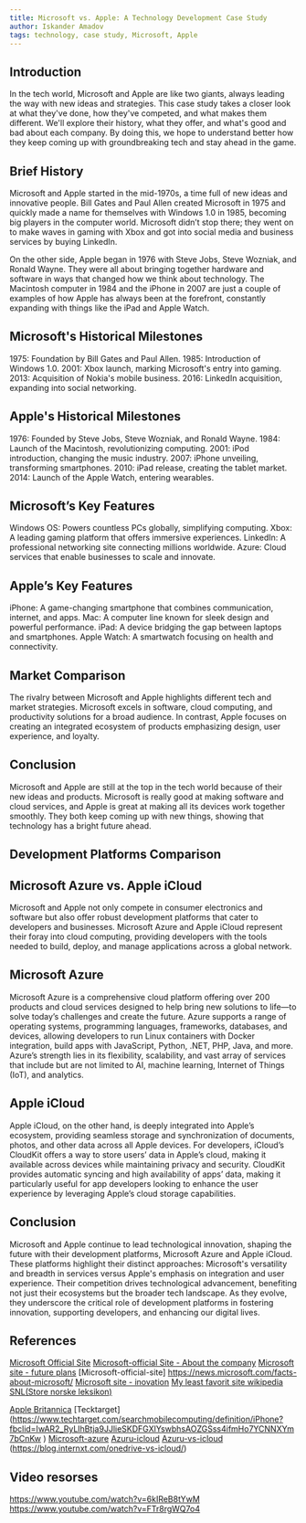 ```yaml
---
title: Microsoft vs. Apple: A Technology Development Case Study
author: Iskander Amadov
tags: technology, case study, Microsoft, Apple
---
```


## Introduction

In the tech world, Microsoft and Apple are like two giants, always leading the way with new ideas and strategies. This case study takes a closer look at what they've done, how they've competed, and what makes them different. We'll explore their history, what they offer, and what's good and bad about each company. By doing this, we hope to understand better how they keep coming up with groundbreaking tech and stay ahead in the game.

## Brief History

Microsoft and Apple started in the mid-1970s, a time full of new ideas and innovative people. Bill Gates and Paul Allen created Microsoft in 1975 and quickly made a name for themselves with Windows 1.0 in 1985, becoming big players in the computer world. Microsoft didn’t stop there; they went on to make waves in gaming with Xbox and got into social media and business services by buying LinkedIn.

On the other side, Apple began in 1976 with Steve Jobs, Steve Wozniak, and Ronald Wayne. They were all about bringing together hardware and software in ways that changed how we think about technology. The Macintosh computer in 1984 and the iPhone in 2007 are just a couple of examples of how Apple has always been at the forefront, constantly expanding with things like the iPad and Apple Watch.

## Microsoft's Historical Milestones

1975: Foundation by Bill Gates and Paul Allen.
1985: Introduction of Windows 1.0.
2001: Xbox launch, marking Microsoft's entry into gaming.
2013: Acquisition of Nokia's mobile business.
2016: LinkedIn acquisition, expanding into social networking.

## Apple's Historical Milestones

1976: Founded by Steve Jobs, Steve Wozniak, and Ronald Wayne.
1984: Launch of the Macintosh, revolutionizing computing.
2001: iPod introduction, changing the music industry.
2007: iPhone unveiling, transforming smartphones.
2010: iPad release, creating the tablet market.
2014: Launch of the Apple Watch, entering wearables.

## Microsoft’s Key Features

Windows OS: Powers countless PCs globally, simplifying computing.
Xbox: A leading gaming platform that offers immersive experiences.
LinkedIn: A professional networking site connecting millions worldwide.
Azure: Cloud services that enable businesses to scale and innovate.

## Apple’s Key Features

iPhone: A game-changing smartphone that combines communication, internet, and apps.
Mac: A computer line known for sleek design and powerful performance.
iPad: A device bridging the gap between laptops and smartphones.
Apple Watch: A smartwatch focusing on health and connectivity.

## Market Comparison

The rivalry between Microsoft and Apple highlights different tech and market strategies. Microsoft excels in software, cloud computing, and productivity solutions for a broad audience. In contrast, Apple focuses on creating an integrated ecosystem of products emphasizing design, user experience, and loyalty.

## Conclusion

Microsoft and Apple are still at the top in the tech world because of their new ideas and products. Microsoft is really good at making software and cloud services, and Apple is great at making all its devices work together smoothly. They both keep coming up with new things, showing that technology has a bright future ahead.

## Development Platforms Comparison

## Microsoft Azure vs. Apple iCloud

Microsoft and Apple not only compete in consumer electronics and software but also offer robust development platforms that cater to developers and businesses. Microsoft Azure and Apple iCloud represent their foray into cloud computing, providing developers with the tools needed to build, deploy, and manage applications across a global network.

## Microsoft Azure

Microsoft Azure is a comprehensive cloud platform offering over 200 products and cloud services designed to help bring new solutions to life—to solve today’s challenges and create the future. Azure supports a range of operating systems, programming languages, frameworks, databases, and devices, allowing developers to run Linux containers with Docker integration, build apps with JavaScript, Python, .NET, PHP, Java, and more. Azure’s strength lies in its flexibility, scalability, and vast array of services that include but are not limited to AI, machine learning, Internet of Things (IoT), and analytics.

## Apple iCloud

Apple iCloud, on the other hand, is deeply integrated into Apple’s ecosystem, providing seamless storage and synchronization of documents, photos, and other data across all Apple devices. For developers, iCloud’s CloudKit offers a way to store users’ data in Apple’s cloud, making it available across devices while maintaining privacy and security. CloudKit provides automatic syncing and high availability of apps’ data, making it particularly useful for app developers looking to enhance the user experience by leveraging Apple’s cloud storage capabilities.

## Conclusion

Microsoft and Apple continue to lead technological innovation, shaping the future with their development platforms, Microsoft Azure and Apple iCloud. These platforms highlight their distinct approaches: Microsoft's versatility and breadth in services versus Apple's emphasis on integration and user experience. Their competition drives technological advancement, benefiting not just their ecosystems but the broader tech landscape. As they evolve, they underscore the critical role of development platforms in fostering innovation, supporting developers, and enhancing our digital lives.

## References

[Microsoft Official Site](https://news.microsoft.com/facts-about-microsoft/)
[Microsoft-official Site - About the company](https://www.microsoftalumni.com/s/1769/19/home.aspx?sid=1769&gid=2)
[Microsoft site - future plans](https://news.microsoft.com/source/)
[Microsoft-official-site] https://news.microsoft.com/facts-about-microsoft/
[Microsoft site - inovation](https://www.microsoft.com/en-us/research/)
[My least favorit site wikipedia](https://no.wikipedia.org/wiki/Microsoft)
[SNL(Store norske leksikon)](https://snl.no/Microsoft)

[Apple Britannica](https://www.britannica.com/topic/Apple-Inc)
[Tecktarget] (https://www.techtarget.com/searchmobilecomputing/definition/iPhone?fbclid=IwAR2_RyLIhBtja9JJlieSKDFGXlYswbhsAOZGSss4ifmHo7YCNNXYm7bCnKw
)
[Microsoft-azure](https://no.wikipedia.org/wiki/Microsoft_Azure)
[Azuru-icloud](https://www.trustradius.com/compare-products/apple-icloud-vs-azure-backup#pricing)
[Azuru-vs-icloud](https://www.g2.com/compare/apple-icloud-vs-microsoft-entra-id)
(https://blog.internxt.com/onedrive-vs-icloud/)

## Video resorses

https://www.youtube.com/watch?v=6kIReB8tYwM
https://www.youtube.com/watch?v=FTr8rgWQ7o4
